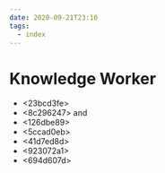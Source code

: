 ```yaml
---
date: 2020-09-21T23:10
tags: 
  - index
---
```


# Knowledge Worker

* <23bcd3fe>
* <8c296247> and <f16f07e8>
* <126dbe89>
* <5ccad0eb>
* <41d7ed8d>
* <923072a1>
* <694d607d>
